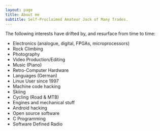 ```yaml
---
layout: page
title: About me
subtitle: Self-Proclaimed Amateur Jack of Many Trades.
---
```


The following interests have drifted by, and resurface from time to time:

- Electronics (analogue, digital, FPGAs, microprocessors)
- Rock Climbing
- Photography
- Video Production/Editing
- Music (Piano)
- Retro-Computer Hardware
- Languages (German)
- Linux User since 1997
- Machine code hacking
- Skiing
- Cycling (Road & MTB)
- Engines and mechanical stuff
- Android hacking
- Open source software
- C Programming
- Software Defined Radio
